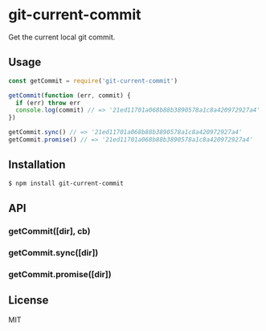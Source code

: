 
# git-current-commit

Get the current local git commit.

## Usage

```js
const getCommit = require('git-current-commit')

getCommit(function (err, commit) {
  if (err) throw err
  console.log(commit) // => '21ed11701a068b88b3890578a1c8a420972927a4'
})

getCommit.sync() // => '21ed11701a068b88b3890578a1c8a420972927a4'
getCommit.promise() // => '21ed11701a068b88b3890578a1c8a420972927a4'
```

## Installation

```bash
$ npm install git-current-commit
```

## API

### getCommit([dir], cb)

### getCommit.sync([dir])

### getCommit.promise([dir])

## License

MIT
